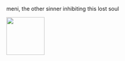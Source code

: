 meni, the other sinner inhibiting this lost soul

<img src="[https://github.com/user-attachments/assets/21d57958-07d5-4460-b803-8c155937255c]" width="100" height="100">
